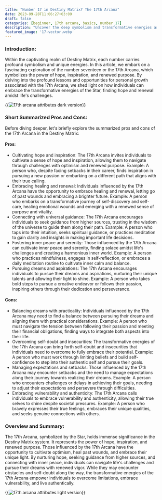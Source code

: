 ```yaml
---
title: "Number 17 in Destiny Matrix? The 17th Arcana"
date: 2023-09-28T11:06:27+03:00
draft: false
categories: [beginner, 17th arcana, basics, number 17]
description: "Uncover the deep symbolism and transformative energies associated with the 17th Arcana in the Destiny Matrix system, representing the power of hope, inspiration, and renewed purpose in the face of challenges."
featured_image: '17-vector.webp'
---
```


### Introduction:
Within the captivating realm of Destiny Matrix, each number carries profound symbolism and unique energies. In this article, we embark on a fascinating exploration of the number seventeen or the 17th Arcana, which symbolizes the power of hope, inspiration, and renewed purpose. By delving into the profound lessons and opportunities for personal growth associated with the 17th Arcana, we shed light on how individuals can embrace the transformative energies of the Star, finding hope and renewal amidst life's challenges.

{{<image link="17-dark.webp" alt="17th arcana attributes dark version">}}

### Short Summarized Pros and Cons:
Before diving deeper, let's briefly explore the summarized pros and cons of the 17th Arcana in the Destiny Matrix:

#### Pros:

- Cultivating hope and inspiration: The 17th Arcana invites individuals to cultivate a sense of hope and inspiration, allowing them to navigate through challenges with optimism and renewed purpose.
Example: A person who, despite facing setbacks in their career, finds inspiration in pursuing a new passion or embarking on a different path that aligns with their true calling.
- Embracing healing and renewal: Individuals influenced by the 17th Arcana have the opportunity to embrace healing and renewal, letting go of past wounds and embracing a brighter future.
Example: A person who embarks on a transformative journey of self-discovery and self-care, healing emotional wounds and emerging with a renewed sense of purpose and vitality.
- Connecting with universal guidance: The 17th Arcana encourages individuals to seek guidance from higher sources, trusting in the wisdom of the universe to guide them along their path.
Example: A person who taps into their intuition, seeks spiritual guidance, or practices meditation to gain clarity and insights in making important life decisions.
- Fostering inner peace and serenity: Those influenced by the 17th Arcana can cultivate inner peace and serenity, finding solace amidst life's challenges and creating a harmonious inner world.
Example: A person who practices mindfulness, engages in self-reflection, or embraces a daily meditation routine to cultivate inner calm and balance.
- Pursuing dreams and aspirations: The 17th Arcana encourages individuals to pursue their dreams and aspirations, nurturing their unique talents and allowing their light to shine.
Example: A person who takes bold steps to pursue a creative endeavor or follows their passion, inspiring others through their dedication and perseverance.

#### Cons:

- Balancing dreams with practicality: Individuals influenced by the 17th Arcana may need to find a balance between pursuing their dreams and aligning them with practical considerations.
Example: A person who must navigate the tension between following their passion and meeting their financial obligations, finding ways to integrate both aspects into their life.
- Overcoming self-doubt and insecurities: The transformative energies of the 17th Arcana can bring forth self-doubt and insecurities that individuals need to overcome to fully embrace their potential.
Example: A person who must work through limiting beliefs and build self-confidence to step into their authentic self and pursue their goals.
- Managing expectations and setbacks: Those influenced by the 17th Arcana may encounter setbacks and the need to manage expectations along their journey towards realizing their dreams.
Example: A person who encounters challenges or delays in achieving their goals, needing to adjust their expectations and persevere through difficulties.
- Embracing vulnerability and authenticity: The 17th Arcana calls individuals to embrace vulnerability and authenticity, allowing their true selves to shine despite societal pressures.
Example: A person who bravely expresses their true feelings, embraces their unique qualities, and seeks genuine connections with others.

### Overview and Summary:
The 17th Arcana, symbolized by the Star, holds immense significance in the Destiny Matrix system. It represents the power of hope, inspiration, and renewed purpose. Those influenced by the 17th Arcana have the opportunity to cultivate optimism, heal past wounds, and embrace their unique light. By nurturing hope, seeking guidance from higher sources, and connecting with inner peace, individuals can navigate life's challenges and pursue their dreams with renewed vigor. While they may encounter obstacles and self-doubt along the way, the transformative energies of the 17th Arcana empower individuals to overcome limitations, embrace vulnerability, and live authentically.

{{<image link="17-light.webp" alt="17th arcana attributes light version">}}